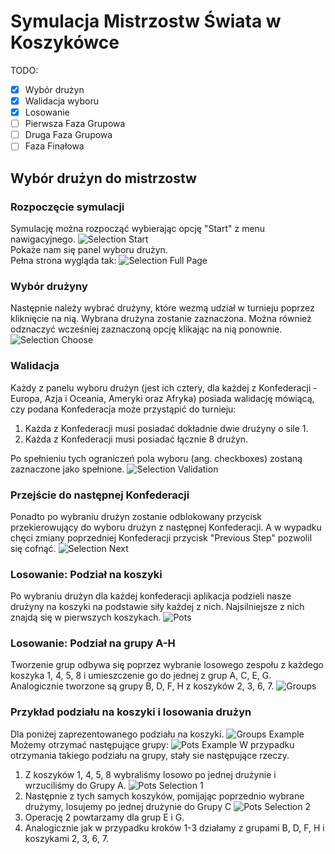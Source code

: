 # Symulacja Mistrzostw Świata w Koszykówce

TODO:
- [x] Wybór drużyn
- [x] Walidacja wyboru
- [x] Losowanie
- [ ] Pierwsza Faza Grupowa
- [ ] Druga Faza Grupowa
- [ ] Faza Finałowa

## Wybór drużyn do mistrzostw
### Rozpoczęcie symulacji
Symulację można rozpocząć wybierając opcję "Start" z menu nawigacyjnego. 
![Selection Start](images/selection-start.jpg)\
Pokaże nam się panel wyboru drużyn. \
Pełna strona wygląda tak: 
![Selection Full Page](images/selection-fullpage.png)

### Wybór drużyny
Następnie należy wybrać drużyny, które wezmą udział w turnieju poprzez kliknięcie na nią. 
Wybrana drużyna zostanie zaznaczona. Można również odznaczyć wcześniej zaznaczoną opcję klikając na nią ponownie. 
![Selection Choose](images/selection-choose.jpg)

### Walidacja
Każdy z panelu wyboru drużyn (jest ich cztery, dla każdej z Konfederacji - Europa, Azja i Oceania, Ameryki oraz Afryka) 
posiada walidację mówiącą, czy podana Konfederacja może przystąpić do turnieju: 
1. Każda z Konfederacji musi posiadać dokładnie dwie drużyny o sile 1. 
2. Każda z Konfederacji musi posiadać łącznie 8 drużyn. 

Po spełnieniu tych ograniczeń pola wyboru (ang. checkboxes) zostaną zaznaczone jako spełnione. 
![Selection Validation](images/selection-validation.jpg)

### Przejście do następnej Konfederacji
Ponadto po wybraniu drużyn zostanie odblokowany przycisk przekierowujący do wyboru drużyn z następnej Konfederacji. 
A w wypadku chęci zmiany poprzedniej Konfederacji przycisk "Previous Step" pozwolil się cofnąć. 
![Selection Next](images/selection-next.jpg)

### Losowanie: Podział na koszyki
Po wybraniu drużyn dla każdej konfederacji aplikacja podzieli nasze drużyny na koszyki na podstawie siły każdej z nich. 
Najsilniejsze z nich znajdą się w pierwszych koszykach. 
![Pots](images/pots.jpg)

### Losowanie: Podział na grupy A-H
Tworzenie grup odbywa się poprzez wybranie losowego zespołu z każdego koszyka 1, 4, 5, 8 i umieszczenie go do jednej z grup A, C, E, G. 
Analogicznie tworzone są grupy B, D, F, H z koszyków 2, 3, 6, 7. 
![Groups](images/groups.jpg)

### Przykład podziału na koszyki i losowania drużyn

Dla poniżej zaprezentowanego podziału na koszyki. 
![Groups Example](images/example-groups.jpg)
Możemy otrzymać następujące grupy: 
![Pots Example](images/example-pots.jpg)
W przypadku otrzymania takiego podziału na grupy, stały sie następujące rzeczy. 
1. Z koszyków 1, 4, 5, 8 wybraliśmy losowo po jednej drużynie i wrzuciliśmy do Grupy A. 
![Pots Selection 1](images/example-pots-selection1.jpg)
2. Następnie z tych samych koszyków, pomijając poprzednio wybrane drużymy, losujemy po jednej drużynie do Grupy C
![Pots Selection 2](images/example-pots-selection2.jpg)
3. Operację 2 powtarzamy dla grup E i G. 
4. Analogicznie jak w przypadku kroków 1-3 działamy z grupami B, D, F, H i koszykami 2, 3, 6, 7. 